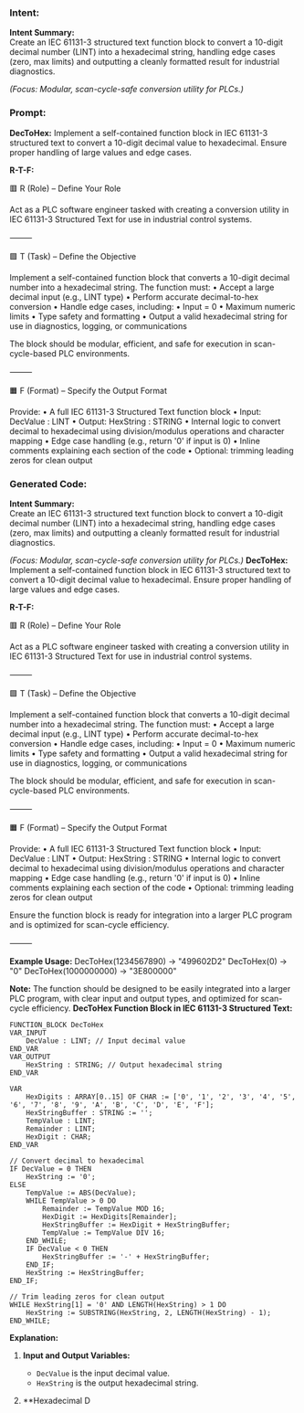 ### Intent:
**Intent Summary:**  
Create an IEC 61131-3 structured text function block to convert a 10-digit decimal number (LINT) into a hexadecimal string, handling edge cases (zero, max limits) and outputting a cleanly formatted result for industrial diagnostics.  

*(Focus: Modular, scan-cycle-safe conversion utility for PLCs.)*

### Prompt:
**DecToHex:**
Implement a self-contained function block in IEC 61131-3 structured text to convert a 10-digit decimal value to hexadecimal. Ensure proper handling of large values and edge cases.

**R-T-F:**

🟥 R (Role) – Define Your Role

Act as a PLC software engineer tasked with creating a conversion utility in IEC 61131-3 Structured Text for use in industrial control systems.

⸻

🟩 T (Task) – Define the Objective

Implement a self-contained function block that converts a 10-digit decimal number into a hexadecimal string. The function must:
	•	Accept a large decimal input (e.g., LINT type)
	•	Perform accurate decimal-to-hex conversion
	•	Handle edge cases, including:
	•	Input = 0
	•	Maximum numeric limits
	•	Type safety and formatting
	•	Output a valid hexadecimal string for use in diagnostics, logging, or communications

The block should be modular, efficient, and safe for execution in scan-cycle-based PLC environments.

⸻

🟧 F (Format) – Specify the Output Format

Provide:
	•	A full IEC 61131-3 Structured Text function block
	•	Input: DecValue : LINT
	•	Output: HexString : STRING
	•	Internal logic to convert decimal to hexadecimal using division/modulus operations and character mapping
	•	Edge case handling (e.g., return '0' if input is 0)
	•	Inline comments explaining each section of the code
	•	Optional: trimming leading zeros for clean output

### Generated Code:
**Intent Summary:**  
Create an IEC 61131-3 structured text function block to convert a 10-digit decimal number (LINT) into a hexadecimal string, handling edge cases (zero, max limits) and outputting a cleanly formatted result for industrial diagnostics.  

*(Focus: Modular, scan-cycle-safe conversion utility for PLCs.)*
**DecToHex:**
Implement a self-contained function block in IEC 61131-3 structured text to convert a 10-digit decimal value to hexadecimal. Ensure proper handling of large values and edge cases.

**R-T-F:**

🟥 R (Role) – Define Your Role

Act as a PLC software engineer tasked with creating a conversion utility in IEC 61131-3 Structured Text for use in industrial control systems.

⸻

🟩 T (Task) – Define the Objective

Implement a self-contained function block that converts a 10-digit decimal number into a hexadecimal string. The function must:
	•	Accept a large decimal input (e.g., LINT type)
	•	Perform accurate decimal-to-hex conversion
	•	Handle edge cases, including:
	•	Input = 0
	•	Maximum numeric limits
	•	Type safety and formatting
	•	Output a valid hexadecimal string for use in diagnostics, logging, or communications

The block should be modular, efficient, and safe for execution in scan-cycle-based PLC environments.

⸻

🟧 F (Format) – Specify the Output Format

Provide:
	•	A full IEC 61131-3 Structured Text function block
	•	Input: DecValue : LINT
	•	Output: HexString : STRING
	•	Internal logic to convert decimal to hexadecimal using division/modulus operations and character mapping
	•	Edge case handling (e.g., return '0' if input is 0)
	•	Inline comments explaining each section of the code
	•	Optional: trimming leading zeros for clean output

Ensure the function block is ready for integration into a larger PLC program and is optimized for scan-cycle efficiency.

⸻

**Example Usage:**
DecToHex(1234567890) → "499602D2"
DecToHex(0) → "0"
DecToHex(1000000000) → "3E800000"

**Note:** The function should be designed to be easily integrated into a larger PLC program, with clear input and output types, and optimized for scan-cycle efficiency.
**DecToHex Function Block in IEC 61131-3 Structured Text:**

```structuredtext
FUNCTION_BLOCK DecToHex
VAR_INPUT
    DecValue : LINT; // Input decimal value
END_VAR
VAR_OUTPUT
    HexString : STRING; // Output hexadecimal string
END_VAR

VAR
    HexDigits : ARRAY[0..15] OF CHAR := ['0', '1', '2', '3', '4', '5', '6', '7', '8', '9', 'A', 'B', 'C', 'D', 'E', 'F'];
    HexStringBuffer : STRING := '';
    TempValue : LINT;
    Remainder : LINT;
    HexDigit : CHAR;
END_VAR

// Convert decimal to hexadecimal
IF DecValue = 0 THEN
    HexString := '0';
ELSE
    TempValue := ABS(DecValue);
    WHILE TempValue > 0 DO
        Remainder := TempValue MOD 16;
        HexDigit := HexDigits[Remainder];
        HexStringBuffer := HexDigit + HexStringBuffer;
        TempValue := TempValue DIV 16;
    END_WHILE;
    IF DecValue < 0 THEN
        HexStringBuffer := '-' + HexStringBuffer;
    END_IF;
    HexString := HexStringBuffer;
END_IF;

// Trim leading zeros for clean output
WHILE HexString[1] = '0' AND LENGTH(HexString) > 1 DO
    HexString := SUBSTRING(HexString, 2, LENGTH(HexString) - 1);
END_WHILE;
```

**Explanation:**

1. **Input and Output Variables:**
   - `DecValue` is the input decimal value.
   - `HexString` is the output hexadecimal string.

2. **Hexadecimal D
